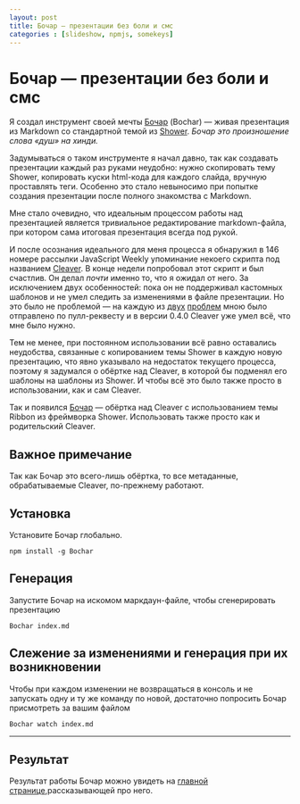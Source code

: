 ```yaml
---
layout: post
title: Бочар — презентации без боли и смс
categories : [slideshow, npmjs, somekeys]
---
```


Бочар — презентации без боли и смс
============================================================

Я создал инструмент своей мечты [Бочар][111] (Bochar) — живая
презентация из Markdown со стандартной темой из [Shower][1]. *Бочар
это произношение слова «душ» на хинди.*

Задумываться о таком инструменте я начал давно, так как создавать
презентации каждый раз руками неудобно: нужно скопировать тему
Shower, копировать куски html-кода для каждого слайда, вручную
проставлять теги. Особенно это стало невыносимо при попытке создания
презентации после полного знакомства с Markdown.

Мне стало очевидно, что идеальным процессом работы над презентацией
является тривиальное редактирование markdown-файла, при котором сама
итоговая презентация всегда под рукой.

И после осознания идеального для меня процесса я обнаружил в 146
номере рассылки JavaScript Weekly упоминание некоего скрипта под
названием [Cleaver][2]. В конце недели попробовал этот скрипт и
был счастлив. Он делал *почти* именно то, что я ожидал от него. За
исключением двух особенностей: пока он не поддерживал кастомных
шаблонов и не умел следить за изменениями в файле презентации. Но это
было не проблемой — на каждую из [двух][3] [проблем][4] мною было
отправлено по пулл-реквесту и в версии 0.4.0 Cleaver уже умел всё,
что мне было нужно.

Тем не менее, при постоянном использовании всё равно оставались
неудобства, связанные с копированием темы Shower в каждую новую
презентацию, что явно указывало на недостаток текущего процесса,
поэтому я задумался о обёртке над Cleaver, в которой бы подменял его
шаблоны на шаблоны из Shower. И чтобы всё это было также просто в
использовании, как и сам Cleaver.

Так и появился [Бочар][111] — обёртка над Cleaver c использованием
темы Ribbon из фреймворка Shower. Использовать также просто как и
родительский Cleaver.

## Важное примечание

Так как Бочар это всего-лишь обёртка, то все метаданные, обрабатываемые Cleaver, по-прежнему работают.

## Установка

Установите Бочар глобально.

    npm install -g Bochar

## Генерация

Запустите Бочар на искомом маркдаун-файле, чтобы сгенерировать
презентацию

    Bochar index.md

## Слежение за изменениями и генерация при их возникновении

Чтобы при каждом изменении не возвращаться в консоль и не запускать
одну и ту же команду по новой, достаточно попросить Бочар присмотреть
за вашим файлом

    Bochar watch index.md

----

## Результат

Результат работы Бочар можно увидеть на [главной странице][111],рассказывающей про него.


[1]: https://github.com/shower
[2]: https://github.com/jdan/cleaver "Cleaver"
[3]: https://github.com/jdan/cleaver/issues/41 "#41 advanced templating"
[4]: https://github.com/jdan/cleaver/issues/44 "#44 Watch for changes in target md-file and recompile the presentation"
[111]: http://matmuchrapna.github.io/bochar/ "Bochar"